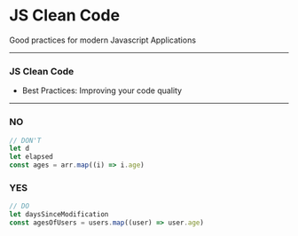 # JS Clean Code 

Good practices for modern Javascript Applications

---

### JS Clean Code

- Best Practices: Improving your code quality

---

### NO
```javascript
// DON'T
let d
let elapsed
const ages = arr.map((i) => i.age)
```

### YES
```javascript
// DO
let daysSinceModification
const agesOfUsers = users.map((user) => user.age)
```

